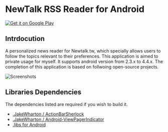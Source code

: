 NewTalk RSS Reader for Android
==============

[![Get it on Google Play](http://www.android.com/images/brand/get_it_on_play_logo_small.png)](https://play.google.com/store/apps/details?id=com.howard.projects.newtalkreader)
    

Intrdocution
--------------
A personalized news reader for Newtalk.tw, which specially allows users to follow the topics relevant to their preferences. This application is aimed to private usage for myself. It supports android version from 2.3.x to 4.4.x. The completion of this application is based on follwoing open-source projects.  

![Screenshots](https://raw.github.com/circlelychen/newtalkreader/master/screenshots.png)

Libraries Dependencies
--------------
The dependencies listed are required if you wish to build it.

* [.JakeWharton / ActionBarSherlock](https://github.com/JakeWharton/ActionBarSherlock) 
* [.JakeWharton / Android-ViewPagerIndicator](https://github.com/JakeWharton/Android-ViewPagerIndicator)
* [.libs for Android](http://code.google.com/p/libs-for-android/)

